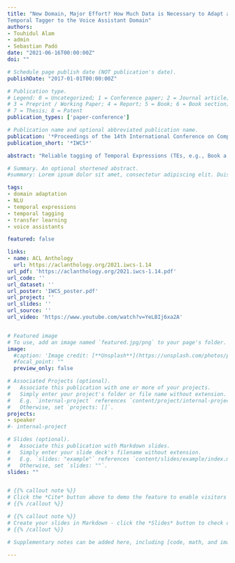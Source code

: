 ```yaml
---
title: "New Domain, Major Effort? How Much Data is Necessary to Adapt a
Temporal Tagger to the Voice Assistant Domain"
authors:
- Touhidul Alam
- admin
- Sebastian Padó
date: "2021-06-16T00:00:00Z"
doi: ""

# Schedule page publish date (NOT publication's date).
publishDate: "2017-01-01T00:00:00Z"

# Publication type.
# Legend: 0 = Uncategorized; 1 = Conference paper; 2 = Journal article;
# 3 = Preprint / Working Paper; 4 = Report; 5 = Book; 6 = Book section;
# 7 = Thesis; 8 = Patent
publication_types: ['paper-conference']

# Publication name and optional abbreviated publication name.
publication: '*Proceedings of the 14th International Conference on Computational Semantics*'
publication_short: '*IWCS*'

abstract: "Reliable tagging of Temporal Expressions (TEs, e.g., Book a table at L’Osteria for Sunday evening) is a central requirement for Voice Assistants (VAs). However, there is a dearth of resources and systems for the VA domain, since publicly-available temporal taggers are trained only on substantially different domains, such as news and clinical text. Since the cost of annotating large datasets is prohibitive, we investigate the trade-off between in-domain data and performance in DA-Time, a hybrid temporal tagger for the English VA domain which combines a neural architecture for robust TE recognition, with a parser-based TE normalizer. We find that transfer learning goes a long way even with as little as 25 in-domain sentences: DA-Time performs at the state of the art on the news domain, and substantially outperforms it on the VA domain."

# Summary. An optional shortened abstract.
#summary: Lorem ipsum dolor sit amet, consectetur adipiscing elit. Duis posuere tellus ac convallis placerat. Proin tincidunt magna sed ex sollicitudin condimentum.

tags:
- domain adaptation
- NLU
- temporal expressions
- temporal tagging
- transfer learning
- voice assistants

featured: false

links:
- name: ACL Anthology
  url: https://aclanthology.org/2021.iwcs-1.14
url_pdf: 'https://aclanthology.org/2021.iwcs-1.14.pdf'
url_code: ''
url_dataset: ''
url_poster: 'IWCS_poster.pdf'
url_project: ''
url_slides: ''
url_source: ''
url_video: 'https://www.youtube.com/watch?v=YeLBIj6xa2A'


# Featured image
# To use, add an image named `featured.jpg/png` to your page's folder.
image:
  #caption: 'Image credit: [**Unsplash**](https://unsplash.com/photos/pLCdAaMFLTE)'
  #focal_point: ""
  preview_only: false

# Associated Projects (optional).
#   Associate this publication with one or more of your projects.
#   Simply enter your project's folder or file name without extension.
#   E.g. `internal-project` references `content/project/internal-project/index.md`.
#   Otherwise, set `projects: []`.
projects: 
- speaker
#- internal-project

# Slides (optional).
#   Associate this publication with Markdown slides.
#   Simply enter your slide deck's filename without extension.
#   E.g. `slides: "example"` references `content/slides/example/index.md`.
#   Otherwise, set `slides: ""`.
slides: ""


# {{% callout note %}}
# Click the *Cite* button above to demo the feature to enable visitors to import publication metadata into their reference management software.
# {{% /callout %}}

# {{% callout note %}}
# Create your slides in Markdown - click the *Slides* button to check out the example.
# {{% /callout %}}

# Supplementary notes can be added here, including [code, math, and images](https://wowchemy.com/docs/writing-markdown-latex/).

---
```

